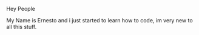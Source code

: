 Hey People

My Name is Ernesto and i just started to learn how to code, im very new to all this stuff.
